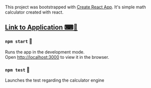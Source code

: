 This project was bootstrapped with [Create React App](https://github.com/facebook/create-react-app).
It's simple math calculator created with react.
## [Link to Application ⌨🔌](https://app.netlify.com/sites/bartekw2213-react-calculator/deploys/5efef30eb376c88ce5350c1b)


### `npm start` 🏃

Runs the app in the development mode.<br />
Open [http://localhost:3000](http://localhost:3000) to view it in the browser.

### `npm test` 🧪

Launches the test regarding the calculator engine



